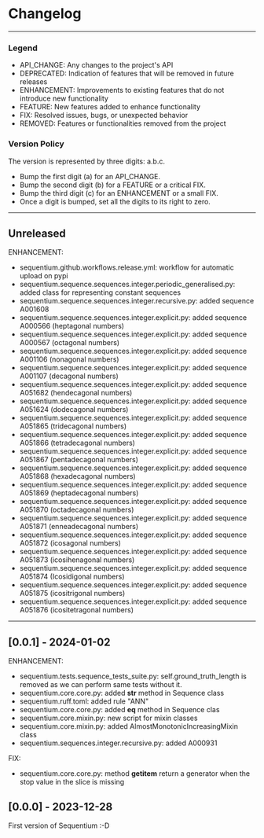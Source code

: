 
# Changelog

---
### Legend

- API_CHANGE: Any changes to the project's API
- DEPRECATED: Indication of features that will be removed in future releases
- ENHANCEMENT: Improvements to existing features that do not introduce new functionality
- FEATURE: New features added to enhance functionality
- FIX: Resolved issues, bugs, or unexpected behavior
- REMOVED: Features or functionalities removed from the project

### Version Policy

The version is represented by three digits: a.b.c.
- Bump the first digit (a) for an API_CHANGE.
- Bump the second digit (b) for a FEATURE or a critical FIX.
- Bump the third digit (c) for an ENHANCEMENT or a small FIX.
- Once a digit is bumped, set all the digits to its right to zero.

---
## Unreleased

ENHANCEMENT:
- sequentium.github.workflows.release.yml: workflow for automatic upload on pypi
- sequentium.sequence.sequences.integer.periodic_generalised.py: added class for representing constant sequences
- sequentium.sequence.sequences.integer.recursive.py: added sequence A001608
- sequentium.sequence.sequences.integer.explicit.py: added sequence A000566 (heptagonal numbers)
- sequentium.sequence.sequences.integer.explicit.py: added sequence A000567 (octagonal numbers)
- sequentium.sequence.sequences.integer.explicit.py: added sequence A001106 (nonagonal numbers)
- sequentium.sequence.sequences.integer.explicit.py: added sequence A001107 (decagonal numbers) 
- sequentium.sequence.sequences.integer.explicit.py: added sequence A051682 (hendecagonal numbers)
- sequentium.sequence.sequences.integer.explicit.py: added sequence A051624 (dodecagonal numbers)
- sequentium.sequence.sequences.integer.explicit.py: added sequence A051865 (tridecagonal numbers)
- sequentium.sequence.sequences.integer.explicit.py: added sequence A051866 (tetradecagonal numbers)
- sequentium.sequence.sequences.integer.explicit.py: added sequence A051867 (pentadecagonal numbers)
- sequentium.sequence.sequences.integer.explicit.py: added sequence A051868 (hexadecagonal numbers)
- sequentium.sequence.sequences.integer.explicit.py: added sequence A051869 (heptadecagonal numbers)
- sequentium.sequence.sequences.integer.explicit.py: added sequence A051870 (octadecagonal numbers)
- sequentium.sequence.sequences.integer.explicit.py: added sequence A051871 (enneadecagonal numbers)
- sequentium.sequence.sequences.integer.explicit.py: added sequence A051872 (icosagonal numbers)
- sequentium.sequence.sequences.integer.explicit.py: added sequence A051873 (icosihenagonal numbers)
- sequentium.sequence.sequences.integer.explicit.py: added sequence A051874 (Icosidigonal numbers)
- sequentium.sequence.sequences.integer.explicit.py: added sequence A051875 (icositrigonal numbers)
- sequentium.sequence.sequences.integer.explicit.py: added sequence A051876 (icositetragonal numbers)

---
## [0.0.1] - 2024-01-02

ENHANCEMENT:
- sequentium.tests.sequence_tests_suite.py: self.ground_truth_length is removed as we can perform same tests without it.
- sequentium.core.core.py: added __str__ method in Sequence class
- sequentium.ruff.toml: added rule "ANN"
- sequentium.core.core.py: added __eq__ method in Sequence clas
- sequentium.core.mixin.py: new script for mixin classes
- sequentium.core.mixin.py: added AlmostMonotonicIncreasingMixin class
- sequentium.sequences.integer.recursive.py: added A000931

FIX:
- sequentium.core.core.py: method __getitem__ return a generator when the stop value in the slice is missing

## [0.0.0] - 2023-12-28

First version of Sequentium :-D 
